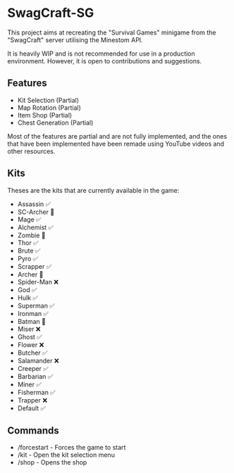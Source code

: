 # SwagCraft-SG
This project aims at recreating the "Survival Games" minigame from the "SwagCraft" server utilising the Minestom API.

It is heavily WIP and is not recommended for use in a production environment. However, it is open to contributions and suggestions.

## Features
- Kit Selection (Partial)
- Map Rotation (Partial)
- Item Shop (Partial)
- Chest Generation (Partial)

Most of the features are partial and are not fully implemented, and the ones that have been implemented have been remade
using YouTube videos and other resources.

## Kits
Theses are the kits that are currently available in the game:

- Assassin ✅
- SC-Archer 🚧
- Mage ✅
- Alchemist ✅
- Zombie 🚧
- Thor ✅
- Brute ✅
- Pyro ✅
- Scrapper ✅
- Archer 🚧
- Spider-Man ❌
- God ✅
- Hulk ✅
- Superman ✅
- Ironman ✅
- Batman 🚧
- Miser ❌
- Ghost ✅
- Flower ❌
- Butcher ✅
- Salamander ❌
- Creeper ✅
- Barbarian ✅
- Miner ✅
- Fisherman ✅
- Trapper ❌
- Default ✅

## Commands
- /forcestart - Forces the game to start
- /kit - Open the kit selection menu
- /shop - Opens the shop